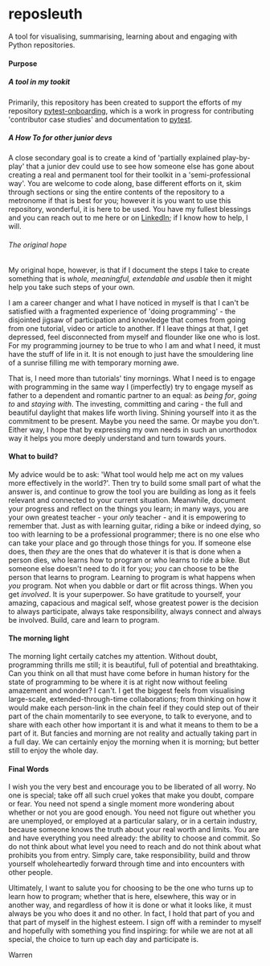 # reposleuth
A tool for visualising, summarising, learning about and engaging with Python repositories. 

#### Purpose
##### A tool in my tookit
Primarily, this repository has been created to support the efforts of my repository [pytest-onboarding](https://github.com/WarrenTheRabbit/pytest-onboarding/blob/main/README.md), which is a work in progress for contributing 'contributor case studies' and documentation to [pytest](https://docs.pytest.org/en/7.4.x/).

##### A *How To* for other junior devs  
A close secondary goal is to create a kind of 'partially explained play-by-play' that a junior dev could use to see how someone else has gone about creating a real and permanent tool for their toolkit in a 'semi-professional way'. You are welcome to code along, base different efforts on it, skim through sections or sing the entire contents of the repository to a metronome if that is best for you; however it is you want to use this repository, wonderful, it is here to be used. You have my fullest blessings and you can reach out to me here or on [LinkedIn](https://www.linkedin.com/in/warrenmarkham/); if I know how to help, I will.

###### The original hope
My original hope, however, is that if I document the steps I take to create something that is *whole, meaningful, extendable and usable* then it might help you take such steps of your own. 

I am a career changer and what I have noticed in myself is that I can't be satisfied with a fragmented experience of 'doing programming' - the disjointed jigsaw of participation and knowledge that comes from going from one tutorial, video or article to another. If I leave things at that, I get depressed, feel disconnected from myself and flounder like one who is lost. For my programming journey to be true to who I am and what I need, it must have the stuff of life in it. It is not enough to just have the smouldering line of a sunrise filling me with temporary morning awe.

That is, I need more than tutorials' tiny mornings. What I need is to engage with programming in the same way I (imperfectly) try to engage myself as father to a dependent and romantic partner to an equal: as *being for*, *going to* and *staying with*. The investing, committing and caring - the full and beautiful daylight that makes life worth living. Shining yourself into it as the commitment to be present. Maybe you need the same. Or maybe you don't. Either way, I hope that by expressing my own needs in such an unorthodox way it helps you more deeply understand and turn towards yours.


#### What to build?
My advice would be to ask: 'What tool would help me act on my values more effectively in the world?'. Then try to build some small part of what the answer is, and continue to grow the tool you are building as long as it feels relevant and connected to your current situation. Meanwhile, document your progress and reflect on the things you learn; in many ways, you are your own greatest teacher - your *only* teacher - and it is empowering to remember that. Just as with learning guitar, riding a bike or indeed dying, so too with learning to be a professional programmer; there is no one else who can take your place and go through those things for you. If someone else does, then *they* are the ones that do whatever it is that is done when a person dies, who learns how to program or who learns to ride a bike. But someone else doesn't need to do it for you; *you* can choose to be the person that learns to program. Learning to program is what happens when *you* program. Not when you dabble or dart or flit across things. When you get *involved*. It is your superpower. So have gratitude to yourself, your amazing, capacious and magical self, whose greatest power is the decision to always participate, always take responsibility, always connect and always be involved. Build, care and learn to program. 

#### The morning light
The morning light certaily catches my attention. Without doubt, programming thrills me still; it is beautiful, full of potential and breathtaking. Can you think on all that must have come before in human history for the state of programming to be where it is at right now without feeling amazement and wonder? I can't. I get the biggest feels from visualising large-scale, extended-through-time collaborations; from thinking on how it would make each person-link in the chain feel if they could step out of their part of the chain momentarily to see everyone, to talk to everyone, and to share with each other how important it is and what it means to them to be a part of it. But fancies and morning are not reality and actually taking part in a full day. We can certainly enjoy the morning when it is morning; but better still to enjoy the whole day.

#### Final Words
I wish you the very best and encourage you to be liberated of all worry. No one is special; take off all such cruel yokes that make you doubt, compare or fear. You need not spend a single moment more wondering about whether or not you are good enough. You need not figure out whether you are unemployed, or employed at a particular salary, or in a certain industry, because someone knows the truth about your real worth and limits. You are and have everything you need already: the ability to choose and commit. So do not think about what level you need to reach and do not think about what prohibits you from entry. Simply care, take responsibility, build and throw yourself wholeheartedly forward through time and into encounters with other people.

Ultimately, I want to salute you for choosing to be the one who turns up to learn how to program; whether that is here, elsewhere, this way or in another way, and regardless of how it is done or what it looks like, it must always be you who does it and no other. In fact, I hold that part of you and that part of myself in the highest esteem. I sign off with a reminder to myself and hopefully with something you find inspiring: for while we are not at all special, the choice to turn up each day and participate is. 

Warren
